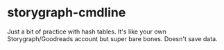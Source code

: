 # storygraph-cmdline
Just a bit of practice with hash tables.
It's like your own Storygraph/Goodreads account but super bare bones. Doesn't save data.
